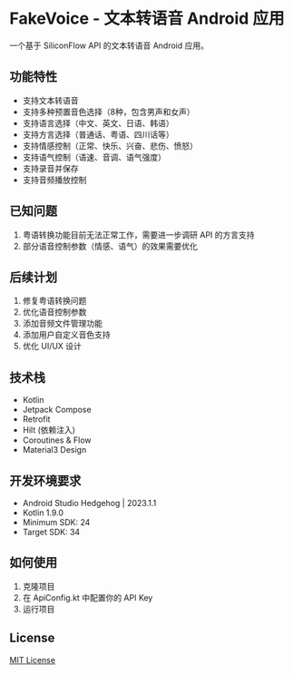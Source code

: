 # FakeVoice - 文本转语音 Android 应用

一个基于 SiliconFlow API 的文本转语音 Android 应用。

## 功能特性

- 支持文本转语音
- 支持多种预置音色选择（8种，包含男声和女声）
- 支持语言选择（中文、英文、日语、韩语）
- 支持方言选择（普通话、粤语、四川话等）
- 支持情感控制（正常、快乐、兴奋、悲伤、愤怒）
- 支持语气控制（语速、音调、语气强度）
- 支持录音并保存
- 支持音频播放控制

## 已知问题

1. 粤语转换功能目前无法正常工作，需要进一步调研 API 的方言支持
2. 部分语音控制参数（情感、语气）的效果需要优化

## 后续计划

1. 修复粤语转换问题
2. 优化语音控制参数
3. 添加音频文件管理功能
4. 添加用户自定义音色支持
5. 优化 UI/UX 设计

## 技术栈

- Kotlin
- Jetpack Compose
- Retrofit
- Hilt (依赖注入)
- Coroutines & Flow
- Material3 Design

## 开发环境要求

- Android Studio Hedgehog | 2023.1.1
- Kotlin 1.9.0
- Minimum SDK: 24
- Target SDK: 34

## 如何使用

1. 克隆项目
2. 在 ApiConfig.kt 中配置你的 API Key
3. 运行项目

## License

[MIT License](LICENSE)